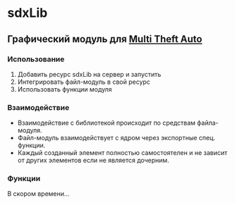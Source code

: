 # sdxLib
## Графический модуль для [Multi Theft Auto](https://multitheftauto.com)
### Использование
1. Добавить ресурс sdxLib на сервер и запустить
2. Интегрировать файл-модуль в свой ресурс
3. Использовать функции модуля

### Взаимодействие
* Взаимодействие с библиотекой происходит по средствам файла-модуля.
* Файл-модуль взаимодействует с ядром через экспортные спец. функции.
* Каждый созданный элемент полностью самостоятелен и не зависит от других элементов если не является дочерним.

### Функции
В скором времени...
